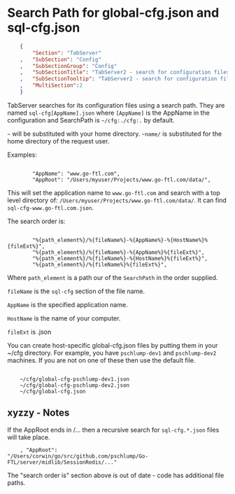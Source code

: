 Search Path for global-cfg.json and sql-cfg.json
================================================
``` JSON
	{
		"Section": "TabServer"
	,	"SubSection": "Config"
	,	"SubSectionGroup": "Config"
	,	"SubSectionTitle": "TabServer2 - search for configuration files"
	,	"SubSectionTooltip": "TabServer2 - search for configuration files"
	, 	"MultiSection":2
	}
```

TabServer searches for its configuration files using a search path.
They are named `sql-cfg[AppName].json` where `[AppName]` is the AppName in the configuration
and SearchPath is `~/cfg:./cfg:.` by default.  

`~` will be substituted with your home directory.  `~name/` is substituted for the home directory of the request user.

Examples:

``` gray-bar

		"AppName": "www.go-ftl.com",
		"AppRoot": "/Users/myuser/Projects/www.go-ftl.com/data/",

```

This will set the application name to `www.go-ftl.com` and search with a top level directory of:
`/Users/myuser/Projects/www.go-ftl.com/data/`.   It can find `sql-cfg-www.go-ftl.com.json`.

The search order is:

``` gray-bar

		"%{path_element%}/%{fileName%}-%{AppName%}-%{HostName%}%{fileExt%}",
		"%{path_element%}/%{fileName%}-%{AppName%}%{fileExt%}",
		"%{path_element%}/%{fileName%}-%{HostName%}%{fileExt%}",
		"%{path_element%}/%{fileName%}%{fileExt%}",

```

Where `path_element` is a path our of the `SearchPath` in the order supplied.

`fileName` is the `sql-cfg` section of the file name.

`AppName` is the specified application name.

`HostName` is the name of your computer.

`fileExt` is .json

You can create host-specific global-cfg.json files by putting them in your ~/cfg directory.
For example, you have `pschlump-dev1` and `pschlump-dev2` machines.  If you are not on one of
these then use the default file.

``` gray-bar

	~/cfg/global-cfg-pschlump-dev1.json
	~/cfg/global-cfg-pschlump-dev2.json
	~/cfg/global-cfg.json

```


xyzzy - Notes
------------------------

If the  AppRoot ends in /... then a recursive search for `sql-cfg.*.json` files will take place.

```
	, "AppRoot": 			"/Users/corwin/go/src/github.com/pschlump/Go-FTL/server/midlib/SessionRedis/..."
```

The "search order is" section above is out of date - code has additional file paths.

